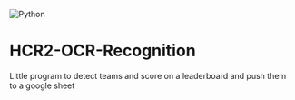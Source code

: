 ![Python](https://img.shields.io/badge/python-3670A0?style=for-the-badge&logo=python&logoColor=ffdd54)


# HCR2-OCR-Recognition
Little program to detect teams and score on a leaderboard and push them to a google sheet
